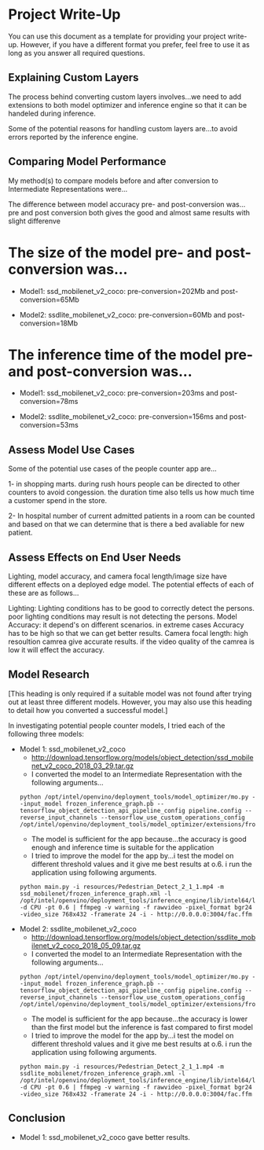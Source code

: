 # Project Write-Up

You can use this document as a template for providing your project write-up. However, if you
have a different format you prefer, feel free to use it as long as you answer all required
questions.

## Explaining Custom Layers

The process behind converting custom layers involves...we need to add extensions to both model optimizer and inference engine so that it can be handeled during inference.

Some of the potential reasons for handling custom layers are...to avoid errors reported by the inference engine.

## Comparing Model Performance

My method(s) to compare models before and after conversion to Intermediate Representations
were...

The difference between model accuracy pre- and post-conversion was...
pre and post conversion both gives the good and almost same results with slight differenve

# The size of the model pre- and post-conversion was...

- Model1: ssd_mobilenet_v2_coco:
  pre-conversion=202Mb and post-conversion=65Mb

- Model2: ssdlite_mobilenet_v2_coco:
  pre-conversion=60Mb and post-conversion=18Mb

# The inference time of the model pre- and post-conversion was...

- Model1: ssd_mobilenet_v2_coco:
  pre-conversion=203ms and post-conversion=78ms

- Model2: ssdlite_mobilenet_v2_coco:
  pre-conversion=156ms and post-conversion=53ms

## Assess Model Use Cases

Some of the potential use cases of the people counter app are...

1- in shopping marts. during rush hours people can be directed to other counters to avoid congession. the duration time also tells us how much time a customer spend in the store.

2- In hospital number of current admitted patients in a room can be counted and based on that we can determine that is there a bed avaliable for new patient.

## Assess Effects on End User Needs

Lighting, model accuracy, and camera focal length/image size have different effects on a
deployed edge model. The potential effects of each of these are as follows...

Lighting: Lighting conditions has to be good to correctly detect the persons. poor lighting conditions may result is not detecting the persons.
Model Accuracy: it depend's on different scenarios. in extreme cases Accuracy has to be high so that we can get better results.
Camera focal length: high resoultion camrea give accurate results. if the video quality of the camrea is low it will effect the accuracy.

## Model Research

[This heading is only required if a suitable model was not found after trying out at least three
different models. However, you may also use this heading to detail how you converted 
a successful model.]

In investigating potential people counter models, I tried each of the following three models:

- Model 1: ssd_mobilenet_v2_coco
  - http://download.tensorflow.org/models/object_detection/ssd_mobilenet_v2_coco_2018_03_29.tar.gz
  - I converted the model to an Intermediate Representation with the following arguments...
  ```
  python /opt/intel/openvino/deployment_tools/model_optimizer/mo.py --input_model frozen_inference_graph.pb --tensorflow_object_detection_api_pipeline_config pipeline.config --reverse_input_channels --tensorflow_use_custom_operations_config /opt/intel/openvino/deployment_tools/model_optimizer/extensions/front/tf/ssd_v2_support.json
  ```
  - The model is sufficient for the app because...the accuracy is good enough and inference time is suitable for the application
  - I tried to improve the model for the app by...i test the model on different threshold values and it give me best results at o.6. i run the application using following arguments.
  ```
  python main.py -i resources/Pedestrian_Detect_2_1_1.mp4 -m ssd_mobilenet/frozen_inference_graph.xml -l /opt/intel/openvino/deployment_tools/inference_engine/lib/intel64/libcpu_extension_sse4.so -d CPU -pt 0.6 | ffmpeg -v warning -f rawvideo -pixel_format bgr24 -video_size 768x432 -framerate 24 -i - http://0.0.0.0:3004/fac.ffm
  ```
- Model 2: ssdlite_mobilenet_v2_coco
  - http://download.tensorflow.org/models/object_detection/ssdlite_mobilenet_v2_coco_2018_05_09.tar.gz
  - I converted the model to an Intermediate Representation with the following arguments...
  ```
  python /opt/intel/openvino/deployment_tools/model_optimizer/mo.py --input_model frozen_inference_graph.pb --tensorflow_object_detection_api_pipeline_config pipeline.config --reverse_input_channels --tensorflow_use_custom_operations_config /opt/intel/openvino/deployment_tools/model_optimizer/extensions/front/tf/ssd_v2_support.json
  ```
  - The model is sufficient for the app because...the accuracy is lower than the first model but the inference is fast compared to first model
  - I tried to improve the model for the app by...i test the model on different threshold values and it give me best results at o.6. i run the application using following arguments.
  ```
  python main.py -i resources/Pedestrian_Detect_2_1_1.mp4 -m ssdlite_mobilenet/frozen_inference_graph.xml -l /opt/intel/openvino/deployment_tools/inference_engine/lib/intel64/libcpu_extension_sse4.so -d CPU -pt 0.6 | ffmpeg -v warning -f rawvideo -pixel_format bgr24 -video_size 768x432 -framerate 24 -i - http://0.0.0.0:3004/fac.ffm
  ```
## Conclusion
  - Model 1: ssd_mobilenet_v2_coco gave better results.
